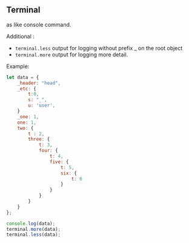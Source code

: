 ## Terminal

as like console command.

Additional :

- `terminal.less` output for logging without prefix _ on the root object
- `terminal.more` output for logging more detail.

Example:

```javascript
let data = {
    _header: "head",
    _etc: {
        t:0,
        s: "_",
        u: 'user',
    }
    _one: 1,
    one: 1, 
    two: { 
        t : 2,
        three: {
            t: 3,
            four: {
                t: 4,
                five: {
                    t: 5,
                    six: {
                        t: 6
                    }
                }
            }
        }
    }
};

console.log(data);
terminal.more(data);
terminal.less(data);
```